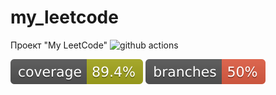# my_leetcode
Проект "My LeetCode"
![github actions](https://github.com/AlexeyEsipov/myLeetcode/actions/workflows/maven.yml/badge.svg)

[//]: # (![branches]&#40;https://github.com/AlexeyEsipov/myLeetcode/actions/workflows/jacoco.yml/badge.svg&#41; )
![coverage](.github/badges/jacoco.svg)
![branches coverage](.github/badges/branches.svg)